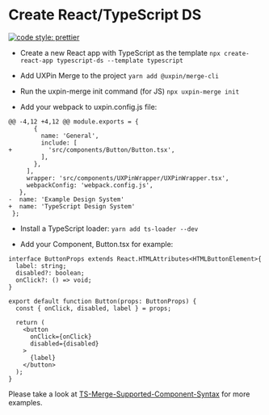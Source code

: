# Create React/TypeScript DS
[![code style: prettier](https://img.shields.io/badge/code_style-prettier-ff69b4.svg)](https://github.com/prettier/prettier)

- Create a new React app with TypeScript as the template
  `npx create-react-app typescript-ds --template typescript`

- Add UXPin Merge to the project
  `yarn add @uxpin/merge-cli`

- Run the uxpin-merge init command (for JS)
  `npx uxpin-merge init`

- Add your webpack to uxpin.config.js file:
```
@@ -4,12 +4,12 @@ module.exports = {
       {
         name: 'General',
         include: [
+          'src/components/Button/Button.tsx',
         ],
       },
     ],
     wrapper: 'src/components/UXPinWrapper/UXPinWrapper.tsx',
     webpackConfig: 'webpack.config.js',
   },
-  name: 'Example Design System'
+  name: 'TypeScript Design System'
 };
```

- Install a TypeScript loader:
  `yarn add ts-loader --dev`

- Add your Component, Button.tsx for example:
```
interface ButtonProps extends React.HTMLAttributes<HTMLButtonElement>{
  label: string;
  disabled?: boolean;
  onClick?: () => void;
}

export default function Button(props: ButtonProps) {
  const { onClick, disabled, label } = props;

  return (
    <button
      onClick={onClick}
      disabled={disabled}
    >
      {label}
    </button>
  );
}
```

Please take a look at [TS-Merge-Supported-Component-Syntax](https://github.com/uxpin-merge/Typescript-component-examples) for more examples.
